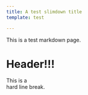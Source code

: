 ```yaml
---
title: A test slimdown title
template: test

---
```


This is a test markdown page.

# Header!!!

This is a  
hard line break.
